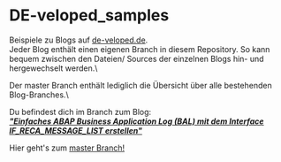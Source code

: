 # DE-veloped_samples
Beispiele zu Blogs auf [de-veloped.de](www.de-veloped.de). \
Jeder Blog enthält einen eigenen Branch in diesem Repository. So kann bequem zwischen den Dateien/ Sources der einzelnen Blogs hin- und hergewechselt werden.\

Der master Branch enthält lediglich die Übersicht über alle bestehenden Blog-Branches.\

Du befindest dich im Branch zum Blog:\
 [***"Einfaches ABAP Business Application Log (BAL) mit dem Interface IF_RECA_MESSAGE_LIST erstellen"***](https://de-veloped.de/?p=120)

Hier geht's zum [master Branch!](https://github.com/DE-veloped/DE-veloped_samples/tree/master)